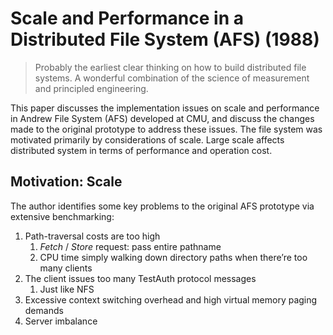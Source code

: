 # Scale and Performance in a Distributed File System (AFS) (1988)  
> Probably the earliest clear thinking on how to build distributed file systems. A wonderful combination of the science of measurement and principled engineering.

This paper discusses the implementation issues on scale and performance in Andrew File System (AFS) developed at CMU, and discuss the changes made to the original prototype to address these issues. The file system was motivated primarily by considerations of scale. Large scale affects distributed system in terms of performance and operation cost. 

## Motivation: Scale 
The author identifies some key problems to the original AFS prototype via extensive benchmarking: 
1. Path-traversal costs are too high
    1. *Fetch* / *Store* request: pass entire pathname 
    2. CPU time simply walking down directory paths when there’re too many clients 
2. The client issues too many TestAuth protocol messages
    1. Just like NFS 
3. Excessive context switching overhead and high virtual memory paging demands 
4. Server imbalance
